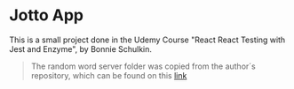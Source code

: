 # Jotto App

This is a small project done in the Udemy Course "React
React Testing with Jest and Enzyme", by Bonnie Schulkin.

> The random word server folder was copied from the author´s repository,
which can be found on this <a href="https://github.com/bonnie/udemy-react-testing-projects">link</a>
